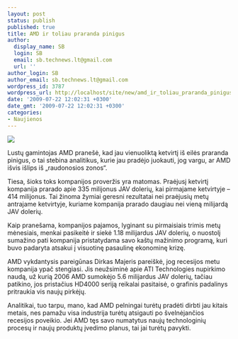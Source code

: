 ```yaml
---
layout: post
status: publish
published: true
title: AMD ir toliau praranda pinigus
author:
  display_name: SB
  login: SB
  email: sb.technews.lt@gmail.com
  url: ''
author_login: SB
author_email: sb.technews.lt@gmail.com
wordpress_id: 3787
wordpress_url: http://localhost/site/new/amd_ir_toliau_praranda_pinigus/
date: '2009-07-22 12:02:31 +0300'
date_gmt: '2009-07-22 12:02:31 +0300'
categories:
- Naujienos
---
```

<div class="imgright"><img src="http://tbn3.google.com/images?q=tbn:JMCX5yHf7vh9AM:http://www.hothardware.com/articleimages/Item1197/radeon-hd-4870-x2.jpg"  /></div>
<p>Lustų gamintojas AMD pranešė, kad jau vienuoliktą ketvirtį iš eilės praranda pinigus, o tai stebina analitikus, kurie jau pradėjo juokauti, jog vargu, ar AMD išvis išlips iš „raudonosios zonos“.</p>
<p>Tiesa, šioks toks kompanijos proveržis yra matomas. Praėjusį ketvirtį kompanija prarado apie 335 milijonus JAV dolerių, kai pirmajame ketvirtyje – 414 milijonus. Tai žinoma žymiai geresni rezultatai nei praėjusių metų antrajame ketvirtyje, kuriame kompanija prarado daugiau nei vieną milijardą JAV dolerių.</p>
<p>Kaip pranešama, kompanijos pajamos, lyginant su pirmaisiais trimis metų mėnesiais, menkai pasikeitė ir siekė 1.18 milijardus JAV dolerių, o nuostolį sumažino pati kompanija pristatydama savo kaštų mažinimo programą, kuri buvo padaryta atsakui į visuotinę pasaulinę ekonominę krizę.</p>
<p>AMD vykdantysis pareigūnas Dirkas Majeris pareiškė, jog recesijos metu kompanija ypač stengiasi. Jis neužsiminė apie ATI Technologies nupirkimo naudą, už kurią 2006 AMD sumokėjo 5.6 milijardus JAV dolerių, tačiau patikino, jos pristačius HD4000 seriją reikalai pasitaisė, o grafinis padalinys pritraukia vis naujų pirkėjų.</p>
<p>Analitikai, tuo tarpu, mano, kad AMD pelningai turėtų pradėti dirbti jau kitais metais, nes pamažu visa industrija turėtų atsigauti po švelnėjančios recesijos poveikio. Jei AMD tęs savo numatytus naujų technologinių procesų ir naujų produktų įvedimo planus, tai jai turėtų pavykti.<br /></p>
